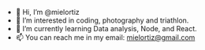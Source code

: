 - 👋 Hi, I’m @mielortiz
- 👀 I’m interested in coding, photography and triathlon.
- 🌱 I’m currently learning Data analysis, Node, and React. 
- 📫 You can reach me in my email: mielortiz@gmail.com
